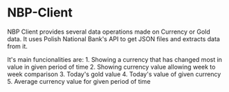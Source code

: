 # NBP-Client

NBP Client provides several data operations made on Currency or Gold data. It uses Polish National Bank's API
to get JSON files and extracts data from it.

  It's main funcionalities are:
    1. Showing a currency that has changed most in value in given period of time
    2. Showing currency value allowing week to week comparison
    3. Today's gold value
    4. Today's value of given currency
    5. Average currency value for given period of time

